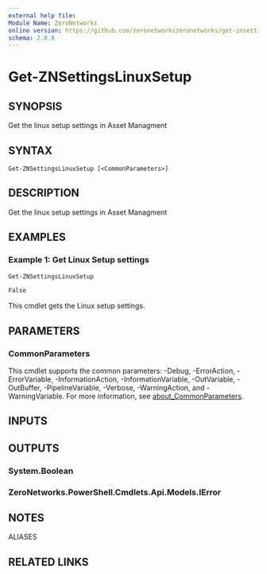```yaml
---
external help file:
Module Name: ZeroNetworks
online version: https://github.com/zeronetworkszeronetworks/get-znsettingslinuxsetup
schema: 2.0.0
---
```


# Get-ZNSettingsLinuxSetup

## SYNOPSIS
Get the linux setup settings in Asset Managment

## SYNTAX

```
Get-ZNSettingsLinuxSetup [<CommonParameters>]
```

## DESCRIPTION
Get the linux setup settings in Asset Managment

## EXAMPLES

### Example 1: Get Linux Setup settings
```powershell
Get-ZNSettingsLinuxSetup

False
```

This cmdlet gets the Linux setup settings.

## PARAMETERS

### CommonParameters
This cmdlet supports the common parameters: -Debug, -ErrorAction, -ErrorVariable, -InformationAction, -InformationVariable, -OutVariable, -OutBuffer, -PipelineVariable, -Verbose, -WarningAction, and -WarningVariable. For more information, see [about_CommonParameters](http://go.microsoft.com/fwlink/?LinkID=113216).

## INPUTS

## OUTPUTS

### System.Boolean

### ZeroNetworks.PowerShell.Cmdlets.Api.Models.IError

## NOTES

ALIASES

## RELATED LINKS

